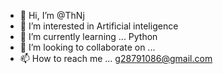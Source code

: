 - 👋 Hi, I’m @ThNj
- 👀 I’m interested in Artificial inteligence 
- 🌱 I’m currently learning ... Python
- 💞️ I’m looking to collaborate on ...
- 📫 How to reach me ... g28791086@gmail.com

<!---
ThNj/ThNj is a ✨ special ✨ repository because its `README.md` (this file) appears on your GitHub profile.
You can click the Preview link to take a look at your changes.
--->
